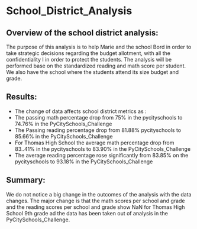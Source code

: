 # School_District_Analysis
## Overview of the school district analysis:
The purpose of this analysis is to help Marie and the school Bord in order to take strategic decisions regarding the budget allotment, with all the confidentiality I in order to protect the students. The analysis will be performed base on the standardized reading and math score per student. We also have the school where the students attend its size budget and grade.
## Results:
* The change of data affects school district metrics as :
* The passing math percentage drop from 75% in the pycityschools to 74.76% in the PyCitySchools_Challenge
* The Passing reading percentage drop from 81.88% pycityschools to 85.66% in the PyCitySchools_Challenge
* For Thomas High School the average math percentage drop from 83..41% in the pycityschools to 83.90% in the PyCitySchools_Challenge
* The average reading percentage rose significantly from 83.85% on the pycityschools to 93.18% in the PyCitySchools_Challenge

## Summary: 
We do not notice a big change in the outcomes of the analysis with the data changes. The major change is that the math scores per school and grade and the reading scores per school and grade show NaN for Thomas High School 9th grade ad the data has been taken out of analysis in the PyCitySchools_Challenge.

